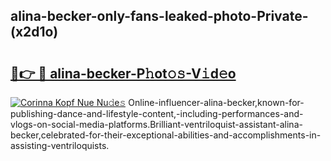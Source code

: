 ## alina-becker-only-fans​-leaked-photo​-Private-(x2d1o)


# <h2><a href="https://mediaupload.pro?title=alina-becker&ref=git">🔗👉 🔴 alina-becker-P𝚑ot𝚘𝚜-V𝚒d𝚎o</a></h2>

[![Corinna Kopf Nue Nu𝚍e𝚜](https://i.imgur.com/0qMVB7G.gif)](https://mediaupload.pro?title=alina-becker&ref=git)
Online-influencer-alina-becker,known-for-publishing-dance-and-lifestyle-content,-including-performances-and-vlogs-on-social-media-platforms.Brilliant-ventriloquist-assistant-alina-becker,celebrated-for-their-exceptional-abilities-and-accomplishments-in-assisting-ventriloquists.  
